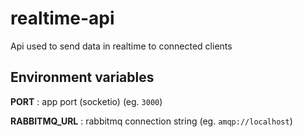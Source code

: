 # realtime-api
Api used to send data in realtime to connected clients

## Environment variables

**PORT**         : app port (socketio) (eg. `3000`)

**RABBITMQ_URL** : rabbitmq connection string (eg. `amqp://localhost`)
